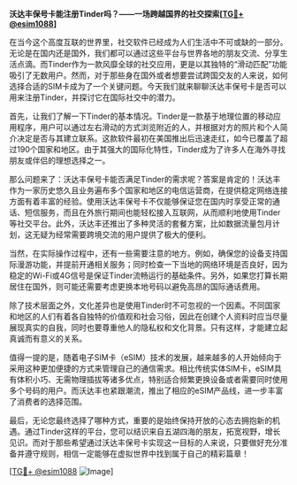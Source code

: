 **沃达丰保号卡能注册Tinder吗？——一场跨越国界的社交探索[[TG💪+ @esim1088](https://t.me/s/esim1088)]**

在当今这个高度互联的世界里，社交软件已经成为人们生活中不可或缺的一部分。无论是在国内还是国外，我们都可以通过这些平台与世界各地的朋友交流、分享生活点滴。而Tinder作为一款风靡全球的社交应用，更是以其独特的“滑动匹配”功能吸引了无数用户。然而，对于那些身在国外或者想要尝试跨国交友的人来说，如何选择合适的SIM卡成为了一个关键问题。今天我们就来聊聊沃达丰保号卡是否可以用来注册Tinder，并探讨它在国际社交中的潜力。

首先，让我们了解一下Tinder的基本情况。Tinder是一款基于地理位置的移动应用程序，用户可以通过左右滑动的方式浏览附近的人，并根据对方的照片和个人简介决定是否与其建立联系。这款软件最初在美国推出后迅速走红，如今已覆盖了超过190个国家和地区。由于其强大的国际化特性，Tinder成为了许多人在海外寻找朋友或伴侣的理想选择之一。

那么问题来了：沃达丰保号卡能否满足Tinder的需求呢？答案是肯定的！沃达丰作为一家历史悠久且业务遍布多个国家和地区的电信运营商，在提供稳定网络连接方面有着丰富的经验。使用沃达丰保号卡不仅能够保证您在国内时享受正常的通话、短信服务，而且在外旅行期间也能轻松接入互联网，从而顺利地使用Tinder等社交平台。此外，沃达丰还推出了多种灵活的套餐方案，比如数据流量包月计划，这无疑为经常需要跨境交流的用户提供了极大的便利。

当然，在实际操作过程中，还有一些需要注意的地方。例如，确保您的设备支持国际漫游功能，并提前开通相关服务；同时检查一下当地的网络环境是否良好，因为稳定的Wi-Fi或4G信号是保证Tinder流畅运行的基础条件。另外，如果您打算长期居住在国外，则可能还需要考虑更换本地号码以避免高昂的国际通话费用。

除了技术层面之外，文化差异也是使用Tinder时不可忽视的一个因素。不同国家和地区的人们有着各自独特的价值观和社会习俗，因此在创建个人资料时应当尽量展现真实的自我，同时也要尊重他人的隐私权和文化背景。只有这样，才能建立起真诚而有意义的关系。

值得一提的是，随着电子SIM卡（eSIM）技术的发展，越来越多的人开始倾向于采用这种更加便捷的方式来管理自己的通信需求。相比传统实体SIM卡，eSIM具有体积小巧、无需物理插拔等诸多优点，特别适合频繁更换设备或者需要同时使用多个号码的用户。而沃达丰也紧跟潮流，推出了相应的eSIM产品线，进一步丰富了消费者的选择范围。

最后，无论您最终选择了哪种方式，重要的是始终保持开放的心态去拥抱新的机遇。通过Tinder这样的平台，您可以结识来自五湖四海的朋友，拓宽视野，增长见识。而对于那些希望通过沃达丰保号卡实现这一目标的人来说，只要做好充分准备并遵守规则，相信一定能够在虚拟世界中找到属于自己的精彩篇章！

[[TG💪+ @esim1088](https://t.me/s/esim1088) ![Image](https://i.postimg.cc/4NQfJmqS/Snipaste-2025-05-13-00-14-12.png)]